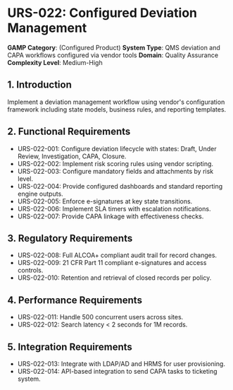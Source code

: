 # URS-022: Configured Deviation Management
**GAMP Category**: (Configured Product)
**System Type**: QMS deviation and CAPA workflows configured via vendor tools
**Domain**: Quality Assurance
**Complexity Level**: Medium-High

## 1. Introduction
Implement a deviation management workflow using vendor's configuration framework including state models, business rules, and reporting templates.

## 2. Functional Requirements
- URS-022-001: Configure deviation lifecycle with states: Draft, Under Review, Investigation, CAPA, Closure.
- URS-022-002: Implement risk scoring rules using vendor scripting.
- URS-022-003: Configure mandatory fields and attachments by risk level.
- URS-022-004: Provide configured dashboards and standard reporting engine outputs.
- URS-022-005: Enforce e-signatures at key state transitions.
- URS-022-006: Implement SLA timers with escalation notifications.
- URS-022-007: Provide CAPA linkage with effectiveness checks.

## 3. Regulatory Requirements
- URS-022-008: Full ALCOA+ compliant audit trail for record changes.
- URS-022-009: 21 CFR Part 11 compliant e-signatures and access controls.
- URS-022-010: Retention and retrieval of closed records per policy.

## 4. Performance Requirements
- URS-022-011: Handle 500 concurrent users across sites.
- URS-022-012: Search latency < 2 seconds for 1M records.

## 5. Integration Requirements
- URS-022-013: Integrate with LDAP/AD and HRMS for user provisioning.
- URS-022-014: API-based integration to send CAPA tasks to ticketing system.
